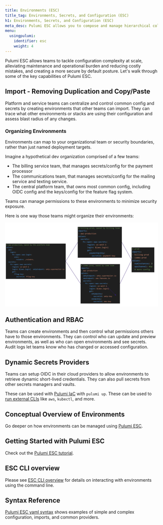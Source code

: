 ```yaml
---
title: Environments (ESC)
title_tag: Environments, Secrets, and Configuration (ESC)
h1: Environments, Secrets, and Configuration (ESC)
meta_desc: Pulumi ESC allows you to compose and manage hierarchical collections of configuration and secrets and consume them in various ways.
menu:
  usingpulumi:
    identifier: esc
    weight: 4
---
```


Pulumi ESC allows teams to tackle configuration complexity at scale, alleviating maintenance and operational burden and reducing costly mistakes, and creating a more secure by default posture. Let's walk through some of the key capabilities of Pulumi ESC.

## Import - Removing Duplication and Copy/Paste

Platform and service teams can centralize and control common config and secrets by creating environments that other teams can import. They can trace what other environments or stacks are using their configuration and assess blast radius of any changes.

### Organizing Environments

Environments can map to your organizational team or security boundaries, rather than just named deployment targets.

Imagine a hypothetical dev organization comprised of a few teams:

* The billing service team, that manages secrets/config for the payment processor
* The communications team, that manages secrets/config for the mailing service and texting service.
* The central platform team, that owns most common config, including OIDC config and the keys/config for the feature flag system.

Teams can manage permissions to these environments to minimize security exposure.

Here is one way those teams might organize their environments:

![A diagram showing how the different environments with team based organization](img/team_environments.png)

## Authentication and RBAC

Teams can create environments and then control what permissions others have to those environments. They can control who can update and preview environments, as well as who can open environments and see secrets. Audit logs let teams know who has changed or accessed configuration.

## Dynamic Secrets Providers

Teams can setup OIDC in their cloud providers to allow environments to retrieve dynamic short-lived credentials. They can also pull secrets from other secrets managers and vaults.

These can be used with [Pulumi IaC](/docs/concepts/environments/#using-with-pulumi-iac) with `pulumi up`. These can be used to [run external CLIs](/docs/concepts/environments/#running-third-party-commands-using-pulumi-esc-secrets-and-config) like `aws`, `kubectl`, and more.

## Conceptual Overview of Environments

Go deeper on how environments can be managed using [Pulumi ESC](/docs/concepts/environments/).

## Getting Started with Pulumi ESC

Check out the [Pulumi ESC tutorial](/docs/using-pulumi/esc/get-started/).

## ESC CLI overview

Please see [ESC CLI overview](esc/) for details on interacting with environments using the command line.

## Syntax Reference

[Pulumi ESC yaml syntax](reference/) shows examples of simple and complex configuration, imports, and common providers.
